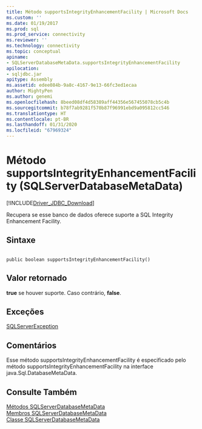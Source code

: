 ```yaml
---
title: Método supportsIntegrityEnhancementFacility | Microsoft Docs
ms.custom: ''
ms.date: 01/19/2017
ms.prod: sql
ms.prod_service: connectivity
ms.reviewer: ''
ms.technology: connectivity
ms.topic: conceptual
apiname:
- SQLServerDatabaseMetaData.supportsIntegrityEnhancementFacility
apilocation:
- sqljdbc.jar
apitype: Assembly
ms.assetid: edee084b-9a8c-4167-9e13-66fc3ed1ecaa
author: MightyPen
ms.author: genemi
ms.openlocfilehash: 8beed08df4d58389aff44356e567455078cb5c4b
ms.sourcegitcommit: b78f7ab9281f570b87f96991ebd9a095812cc546
ms.translationtype: HT
ms.contentlocale: pt-BR
ms.lasthandoff: 01/31/2020
ms.locfileid: "67969324"
---
```

# <a name="supportsintegrityenhancementfacility-method-sqlserverdatabasemetadata"></a>Método supportsIntegrityEnhancementFacility (SQLServerDatabaseMetaData)
[!INCLUDE[Driver_JDBC_Download](../../../includes/driver_jdbc_download.md)]

  Recupera se esse banco de dados oferece suporte a SQL Integrity Enhancement Facility.  
  
## <a name="syntax"></a>Sintaxe  
  
```  
  
public boolean supportsIntegrityEnhancementFacility()  
```  
  
## <a name="return-value"></a>Valor retornado  
 **true** se houver suporte. Caso contrário, **false**.  
  
## <a name="exceptions"></a>Exceções  
 [SQLServerException](../../../connect/jdbc/reference/sqlserverexception-class.md)  
  
## <a name="remarks"></a>Comentários  
 Esse método supportsIntegrityEnhancementFacility é especificado pelo método supportsIntegrityEnhancementFacility na interface java.Sql.DatabaseMetaData.  
  
## <a name="see-also"></a>Consulte Também  
 [Métodos SQLServerDatabaseMetaData](../../../connect/jdbc/reference/sqlserverdatabasemetadata-methods.md)   
 [Membros SQLServerDatabaseMetaData](../../../connect/jdbc/reference/sqlserverdatabasemetadata-members.md)   
 [Classe SQLServerDatabaseMetaData](../../../connect/jdbc/reference/sqlserverdatabasemetadata-class.md)  
  
  
